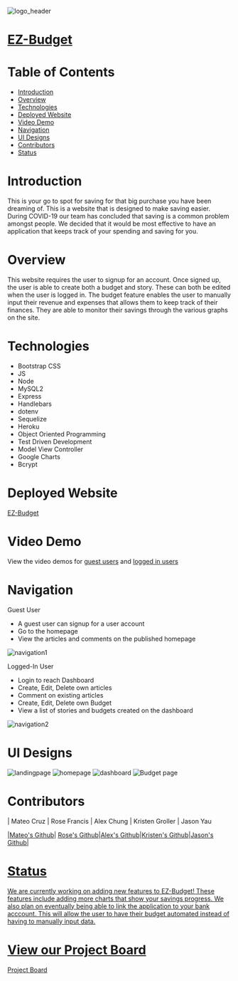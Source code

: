 ![logo_header](https://user-images.githubusercontent.com/75186217/112775688-a0198880-900b-11eb-9fa3-9bb02eea1291.gif)

# <a href="https://ez-budget10.herokuapp.com/">EZ-Budget</a>

# Table of Contents
* [Introduction](#Introduction)
* [Overview](#Overview)
* [Technologies](#Technologies)
* [Deployed Website](#Deployed-Website)
* [Video Demo](#Video-Demo)
* [Navigation](#Navigation)
* [UI Designs](#UI-Designs)
* [Contributors](#Contributors)
* [Status](#Status)


# Introduction

This is your go to spot for saving for that big purchase you have been dreaming of. This is a website that is designed to make saving easier. During COVID-19 our team has concluded that saving is a common problem amongst  people. We decided that it would be most effective to have an application that keeps track of your spending and saving for you.


# Overview

This website requires the user to signup for an account. Once signed up, the user is able to create both a budget and story. These can both be edited when the user is logged in. The budget feature enables the user to manually input their revenue and expenses that allows them to keep track of their finances. They are able to monitor their savings through the various graphs on the site. 


# Technologies

* Bootstrap CSS
* JS
* Node
* MySQL2
* Express 
* Handlebars
* dotenv
* Sequelize
* Heroku
* Object Oriented Programming
* Test Driven Development
* Model View Controller
* Google Charts
* Bcrypt


# Deployed Website

[EZ-Budget](https://ez-budget10.herokuapp.com/)


# Video Demo

View the video demos for [guest users](https://drive.google.com/file/d/1Qqq_uP61hmc5OvqY91K0Qb7r88pNnMNt/view) and [logged in users](https://drive.google.com/file/d/1CsJUXn3Ddo98OKqi36Oc7xvCzScFyv6K/view)

# Navigation

Guest User
 - A guest user can signup for a user account
 - Go to the homepage
 - View the articles and comments on the published homepage

![navigation1](/public/assets/images/e-z-Budget-guest-user.gif)

Logged-In User
 - Login to reach Dashboard
 - Create, Edit, Delete own articles
 - Comment on existing articles
 - Create, Edit, Delete own Budget
 - View a list of stories and budgets created on the dashboard

![navigation2](/public/assets/images/e-z-Budget-login-user.gif)


# UI Designs

![landingpage](https://user-images.githubusercontent.com/75186217/112866732-1bb91b00-9088-11eb-9363-69bdbdde489d.jpg)
![homepage](https://user-images.githubusercontent.com/75186217/112866744-207dcf00-9088-11eb-9d00-9e465ba3621b.jpg)
![dashboard](https://user-images.githubusercontent.com/75186217/112866755-24115600-9088-11eb-86e0-d87a2eb5f7f1.jpg)
![Budget page](https://user-images.githubusercontent.com/75186217/112866767-2673b000-9088-11eb-9618-c82ec2fac3e3.jpg)


# Contributors

| Mateo Cruz | Rose Francis | Alex Chung | Kristen Groller | Jason Yau


|<a href="https://github.com/cruzma" target="_blank">Mateo's Github</a>| <a href="https://github.com/rosefrancis-tech"> Rose's Github</a>|<a href="https://github.com/AChung92">Alex's Github</a>|<a href="https://github.com/Kgroll">Kristen's Github</a>|<a href="https://github.com/0726hayate">Jason's Github|
 
  
# Status
We are currently working on adding new features to EZ-Budget! These features include adding more charts that show your savings progress. We also plan on eventually being able to link the application to your bank acccount. This will allow the user to have their budget automated instead of having to manually input data.


# View our Project Board 
[Project Board](https://github.com/ez-budget/e-z-budget/projects/1)




